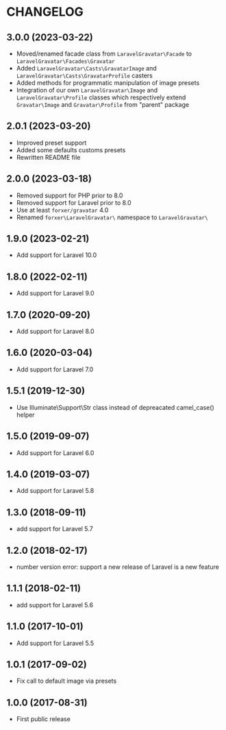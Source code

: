 CHANGELOG
=========

3.0.0 (2023-03-22)
------------------

- Moved/renamed facade class from `LaravelGravatar\Facade` to `LaravelGravatar\Facades\Gravatar`
- Added `LaravelGravatar\Casts\GravatarImage` and `LaravelGravatar\Casts\GravatarProfile` casters
- Added methods for programmatic manipulation of image presets
- Integration of our own `LaravelGravatar\Image` and `LaravelGravatar\Profile` classes which respectively extend `Gravatar\Image` and `Gravatar\Profile` from "parent" package


2.0.1 (2023-03-20)
------------------

- Improved preset support
- Added some defaults customs presets
- Rewritten README file


2.0.0 (2023-03-18)
------------------

- Removed support for PHP prior to 8.0
- Removed support for Laravel prior to 8.0
- Use at least `forxer/gravatar` 4.0
- Renamed `forxer\LaravelGravatar\` namespace to `LaravelGravatar\`


1.9.0 (2023-02-21)
------------------

- Add support for Laravel 10.0


1.8.0 (2022-02-11)
------------------

- Add support for Laravel 9.0


1.7.0 (2020-09-20)
------------------

- Add support for Laravel 8.0


1.6.0 (2020-03-04)
------------------

- Add support for Laravel 7.0


1.5.1 (2019-12-30)
------------------

- Use Illuminate\Support\Str class instead of depreacated camel_case() helper


1.5.0 (2019-09-07)
------------------

- Add support for Laravel 6.0


1.4.0 (2019-03-07)
------------------

- Add support for Laravel 5.8


1.3.0 (2018-09-11)
------------------

- add support for Laravel 5.7


1.2.0 (2018-02-17)
------------------

- number version error: support a new release of Laravel is a new feature


1.1.1 (2018-02-11)
------------------

- add support for Laravel 5.6


1.1.0 (2017-10-01)
------------------

- Add support for Laravel 5.5


1.0.1 (2017-09-02)
------------------

- Fix call to default image via presets


1.0.0 (2017-08-31)
------------------

- First public release

